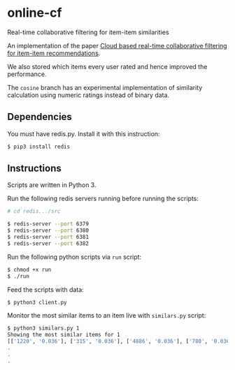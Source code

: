 # online-cf
Real-time collaborative filtering for item-item similarities

An implementation of the paper [Cloud based real-time collaborative filtering for item-item recommendations](http://dl.acm.org/citation.cfm?id=2577924). 

We also stored which items every user rated and hence improved the performance.

The `cosine` branch has an experimental implementation of similarity calculation using numeric ratings instead of binary data.

## Dependencies
You must have redis.py. Install it with this instruction:
```sh
$ pip3 install redis
```

## Instructions 
Scripts are written in Python 3.

Run the following redis servers running before running the scripts:
```sh
# cd redis.../src

$ redis-server --port 6379
$ redis-server --port 6380
$ redis-server --port 6381
$ redis-server --port 6382
```

Run the following python scripts via `run` script:
```sh
$ chmod +x run
$ ./run
```

Feed the scripts with data:
```sh
$ python3 client.py
```

Monitor the most similar items to an item live with `similars.py` script:
```sh
$ python3 similars.py 1
Showing the most similar items for 1
[['1220', '0.036'], ['315', '0.036'], ['4886', '0.036'], ['780', '0.036'], ['1923', '0.032'], ['586', '0.032'], ['4973', '0.030'], ['1198', '0.021'], ['457', '0.017'], ['296', '0.014']]
.
.
.
```
